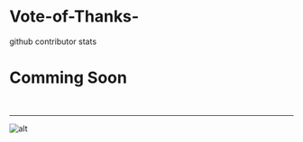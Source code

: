# Vote-of-Thanks-
github contributor stats
# Comming Soon


<br>
<hr>


![alt](https://naveen.vercel.app/?username=engineerscodes&repo=AndroidClub)


